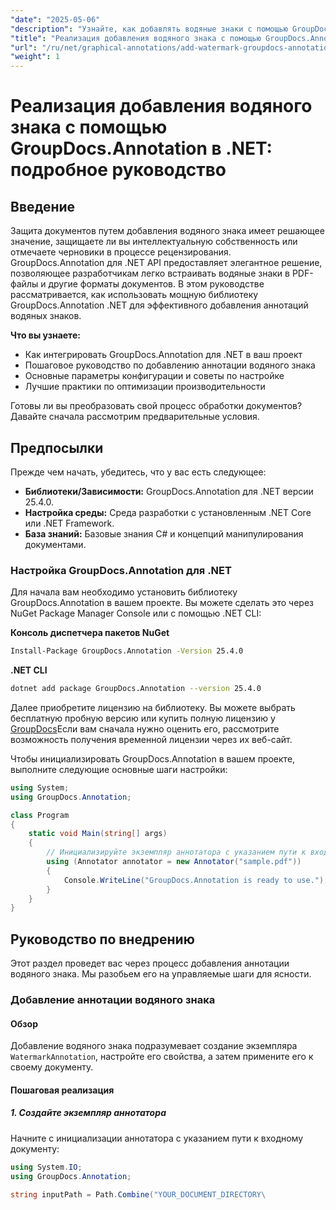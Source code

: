 ```yaml
---
"date": "2025-05-06"
"description": "Узнайте, как добавлять водяные знаки с помощью GroupDocs.Annotation для .NET. Это руководство охватывает настройку, пошаговую реализацию и лучшие практики по защите и брендингу документов."
"title": "Реализация добавления водяного знака с помощью GroupDocs.Annotation в .NET&#58; Полное руководство по безопасности документов и брендингу"
"url": "/ru/net/graphical-annotations/add-watermark-groupdocs-annotation-net-guide/"
"weight": 1
---
```


# Реализация добавления водяного знака с помощью GroupDocs.Annotation в .NET: подробное руководство

## Введение

Защита документов путем добавления водяного знака имеет решающее значение, защищаете ли вы интеллектуальную собственность или отмечаете черновики в процессе рецензирования. GroupDocs.Annotation для .NET API предоставляет элегантное решение, позволяющее разработчикам легко встраивать водяные знаки в PDF-файлы и другие форматы документов. В этом руководстве рассматривается, как использовать мощную библиотеку GroupDocs.Annotation .NET для эффективного добавления аннотаций водяных знаков.

**Что вы узнаете:**
- Как интегрировать GroupDocs.Annotation для .NET в ваш проект
- Пошаговое руководство по добавлению аннотации водяного знака
- Основные параметры конфигурации и советы по настройке
- Лучшие практики по оптимизации производительности

Готовы ли вы преобразовать свой процесс обработки документов? Давайте сначала рассмотрим предварительные условия.

## Предпосылки

Прежде чем начать, убедитесь, что у вас есть следующее:
- **Библиотеки/Зависимости:** GroupDocs.Annotation для .NET версии 25.4.0.
- **Настройка среды:** Среда разработки с установленным .NET Core или .NET Framework.
- **База знаний:** Базовые знания C# и концепций манипулирования документами.

### Настройка GroupDocs.Annotation для .NET

Для начала вам необходимо установить библиотеку GroupDocs.Annotation в вашем проекте. Вы можете сделать это через NuGet Package Manager Console или с помощью .NET CLI:

**Консоль диспетчера пакетов NuGet**
```bash
Install-Package GroupDocs.Annotation -Version 25.4.0
```

**\.NET CLI**
```bash
dotnet add package GroupDocs.Annotation --version 25.4.0
```

Далее приобретите лицензию на библиотеку. Вы можете выбрать бесплатную пробную версию или купить полную лицензию у [GroupDocs](https://purchase.groupdocs.com/buy)Если вам сначала нужно оценить его, рассмотрите возможность получения временной лицензии через их веб-сайт.

Чтобы инициализировать GroupDocs.Annotation в вашем проекте, выполните следующие основные шаги настройки:

```csharp
using System;
using GroupDocs.Annotation;

class Program
{
    static void Main(string[] args)
    {
        // Инициализируйте экземпляр аннотатора с указанием пути к входному документу.
        using (Annotator annotator = new Annotator("sample.pdf"))
        {
            Console.WriteLine("GroupDocs.Annotation is ready to use.");
        }
    }
}
```

## Руководство по внедрению

Этот раздел проведет вас через процесс добавления аннотации водяного знака. Мы разобьем его на управляемые шаги для ясности.

### Добавление аннотации водяного знака

#### Обзор
Добавление водяного знака подразумевает создание экземпляра `WatermarkAnnotation`, настройте его свойства, а затем примените его к своему документу.

#### Пошаговая реализация

##### 1. Создайте экземпляр аннотатора
Начните с инициализации аннотатора с указанием пути к входному документу:

```csharp
using System.IO;
using GroupDocs.Annotation;

string inputPath = Path.Combine("YOUR_DOCUMENT_DIRECTORY\